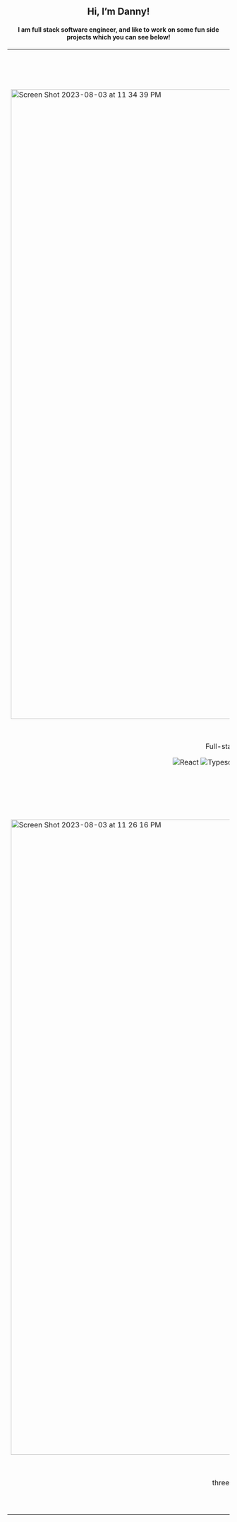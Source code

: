 <section id="header" align="center">
  <h1>Hi, I’m Danny!</h1>
  <h4>I am full stack software engineer, and like to work on some fun side projects which you can see below!</h4>
</section>

<table>
  <tr>
    <td width="50%" valign="top">
      <h3 align="center">Concept Cove (WIP)</h3>
        <br />
        <a target="_blank" href="#">
          <img width="1427" alt="Screen Shot 2023-08-03 at 11 34 39 PM" src="https://github.com/dannygelman1/dannygelman1/assets/45411340/e34a4ef1-572f-4e0c-a382-348e2b39ced2">
        </a>
        <br />
        <p align="center">
          <a href="https://github.com/dannygelman1/ConceptCove" target="_blank">
            <img src="https://img.shields.io/static/v1?label=&message=REPO&color=000000&style=flat-square&logo=github&logo-color=white"/>
          </a>
          <a href="https://concept-cove.vercel.app/" target="_blank">
            <img src="https://img.shields.io/static/v1?label=&message=TRY IT OUT&color=000000&style=flat-square"/>
          </a>
        </p>
        <p align="center">Full-stack web app for 3D artists to save and organize their concept art! 🎨</p>
        <p align="center">
          <img alt="React" src="https://img.shields.io/badge/-React-45b8d8?style=flat-square&logo=react&logoColor=white" />
          <img alt="Typescript" src="https://img.shields.io/badge/-Typescript-3178C6?style=flat-square&logo=typescript&logoColor=white" />
          <img alt="PostgreSQL" src="https://img.shields.io/badge/-PostgreSQL-4169E1?style=flat-square&logo=postgresql&logoColor=white" />
          <img alt="Firebase" src="https://img.shields.io/badge/-Firebase-FFCA28?style=flat-square&logo=firebase&logoColor=white" />
          <img alt="Next.js" src="https://img.shields.io/badge/-Next.js-000000?style=flat-square&logo=next.js&logoColor=white" />
          <img alt="Nest.js" src="https://img.shields.io/badge/-NestJS-E0234E?style=flat-square&logo=nestjs&logoColor=white" />
          <img alt="Tailwind CSS" src="https://img.shields.io/badge/-Tailwind CSS-06B6D4?style=flat-square&logo=tailwindcss&logoColor=white" />
          <img alt="GraphQL" src="https://img.shields.io/badge/-GraphQL-E10098?style=flat-square&logo=graphql&logoColor=white" />
        </p>
    </td>
    <td width="50%" valign="top">
      <h3 align="center">Crossword Maker</h3>
        <br />
        <a target="_blank" href="#">
          <img width="1438" alt="Screen Shot 2023-08-03 at 11 21 46 PM" src="https://github.com/dannygelman1/dannygelman1/assets/45411340/e2b93b47-5947-4aef-978d-e5367765d5c4"/>
        </a>
        <br />
        <p align="center">
          <a href="https://github.com/dannygelman1/Crossword-Maker" target="_blank">
            <img src="https://img.shields.io/static/v1?label=&message=REPO&color=000000&style=flat-square&logo=github&logo-color=white"/>
          </a>
          <a href="https://crossword-sepia.vercel.app/" target="_blank">
            <img src="https://img.shields.io/static/v1?label=&message=TRY IT OUT&color=000000&style=flat-square"/>
          </a>
        </p>
        <p align="center">Full stack web app to create crossword puzzles in any shape and send to friends! 🔲🔲🔲</p>
              <p align="center">
          <img alt="React" src="https://img.shields.io/badge/-React-45b8d8?style=flat-square&logo=react&logoColor=white" />
          <img alt="Typescript" src="https://img.shields.io/badge/-Typescript-3178C6?style=flat-square&logo=typescript&logoColor=white" />
          <img alt="PostgreSQL" src="https://img.shields.io/badge/-PostgreSQL-4169E1?style=flat-square&logo=postgresql&logoColor=white" />
          <img alt="Next.js" src="https://img.shields.io/badge/-Next.js-000000?style=flat-square&logo=next.js&logoColor=white" />
          <img alt="Nest.js" src="https://img.shields.io/badge/-NestJS-E0234E?style=flat-square&logo=nestjs&logoColor=white" />
          <img alt="Tailwind CSS" src="https://img.shields.io/badge/-Tailwind CSS-06B6D4?style=flat-square&logo=tailwindcss&logoColor=white" />
          <img alt="GraphQL" src="https://img.shields.io/badge/-GraphQL-E10098?style=flat-square&logo=graphql&logoColor=white" />
        </p>
    </td>
    <tr>
      <td width="50%" valign="top">
        <h3 align="center">Wings</h3>
          <br />
          <a target="_blank" href="#">
            <img width="1440" alt="Screen Shot 2023-08-03 at 11 26 16 PM" src="https://github.com/dannygelman1/dannygelman1/assets/45411340/eaab3d88-c4bd-4bbe-813b-aecc386506da" />
          </a>
          <br />
          <p align="center">
            <a href="https://github.com/dannygelman1/Wings" target="_blank">
              <img src="https://img.shields.io/static/v1?label=&message=REPO&color=000000&style=flat-square&logo=github&logo-color=white"/>
            </a>
            <a href="https://dannygelman1.github.io/Wings/" target="_blank">
              <img src="https://img.shields.io/static/v1?label=&message=TRY IT OUT&color=000000&style=flat-square"/>
            </a>
          </p>
          <p align="center">three.js bird flocking simulation with perching and procedural wires 🐦</p>
          <p align="center">
          <img alt="React" src="https://img.shields.io/badge/-React-45b8d8?style=flat-square&logo=react&logoColor=white" />
          <img alt="Typescript" src="https://img.shields.io/badge/-Typescript-3178C6?style=flat-square&logo=typescript&logoColor=white" />
          <img alt="Next.js" src="https://img.shields.io/badge/-Next.js-000000?style=flat-square&logo=next.js&logoColor=white" />
          <img alt="Three.js" src="https://img.shields.io/badge/-Three.js-000000?style=flat-square&logo=three.js&logoColor=white" />
          <img alt="Tailwind CSS" src="https://img.shields.io/badge/-Tailwind CSS-06B6D4?style=flat-square&logo=tailwindcss&logoColor=white" />
        </p>
      </td>
    </tr>
</table>
